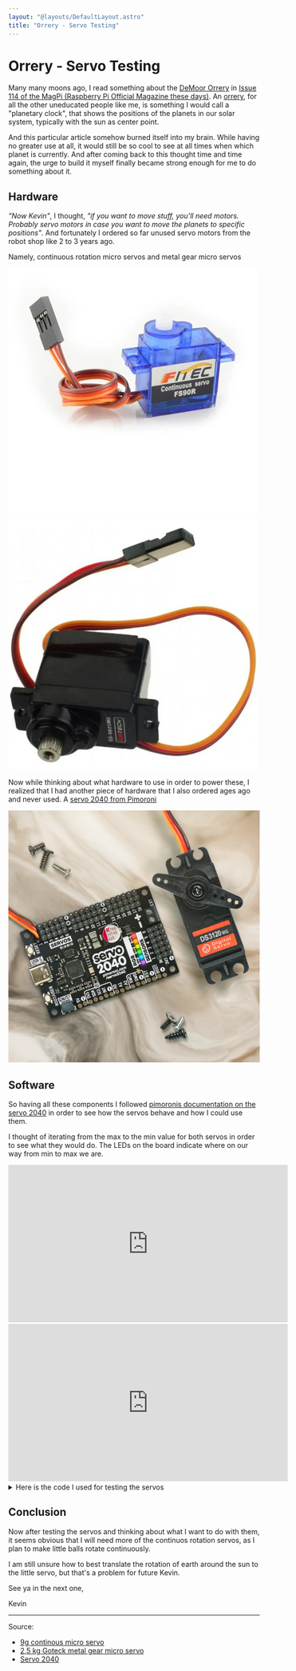```yaml
---
layout: "@layouts/DefaultLayout.astro"
title: "Orrery - Servo Testing"
---
```


# Orrery - Servo Testing

Many many moons ago, I read something about the [DeMoor Orrery](https://demoor-orrery.com/en) in [Issue 114 of the MagPi (Raspberry Pi Official Magazine these days)](https://magazine.raspberrypi.com/issues/114). An [orrery](https://en.wikipedia.org/wiki/Orrery), for all the other uneducated people like me, is something I would call a "planetary clock", that shows the positions of the planets in our solar system, typically with the sun as center point.

And this particular article somehow burned itself into my brain. While having no greater use at all, it would still be so cool to see at all times when which planet is currently. And after coming back to this thought time and time again, the urge to build it myself finally became strong enough for me to do something about it.

## Hardware

_"Now Kevin"_, I thought, _"if you want to move stuff, you'll need motors. Probably servo motors in case you want to move the planets to specific positions"_. And fortunately I ordered so far unused servo motors from the robot shop like 2 to 3 years ago.

Namely, continuous rotation micro servos and metal gear micro servos

![9g-continuous-rotation-micro-servo.jpg](../../assets/orrery/9g-continuous-rotation-micro-servo.jpg)
![25kg-goteck-metal-gear-micro-servo.jpg](../../assets/orrery/25kg-goteck-metal-gear-micro-servo.jpg)

Now while thinking about what hardware to use in order to power these, I realized that I had another piece of hardware that I also ordered ages ago and never used. A [servo 2040 from Pimoroni](https://shop.pimoroni.com/products/servo-2040)

![servo-2040-1_768x768_crop_center.webp](../../assets/orrery/servo-2040.webp)

## Software

So having all these components I followed [pimoronis documentation on the servo 2040](https://github.com/pimoroni/pimoroni-pico/tree/main/micropython/modules/servo) in order to see how the servos behave and how I could use them.

I thought of iterating from the max to the min value for both servos in order to see what they would do. The LEDs on the board indicate where on our way from min to max we are.

<iframe width="560" height="315" src="https://www.youtube.com/embed/eAZtbUWYL1s?si=w2MAwK_iDxWN8Hwy" title="YouTube video player" frameborder="0" allow="accelerometer; autoplay; clipboard-write; encrypted-media; gyroscope; picture-in-picture; web-share" referrerpolicy="strict-origin-when-cross-origin" allowfullscreen></iframe>

<iframe width="560" height="315" src="https://www.youtube.com/embed/GMEHKxh9jBU?si=I6cPA_owxQXZGX87" title="YouTube video player" frameborder="0" allow="accelerometer; autoplay; clipboard-write; encrypted-media; gyroscope; picture-in-picture; web-share" referrerpolicy="strict-origin-when-cross-origin" allowfullscreen></iframe>

<details>
<summary>
    Here is the code I used for testing the servos
</summary>

```python
from plasma import WS2812
from servo import Servo, servo2040
import time

led_bar = WS2812(servo2040.NUM_LEDS, 1, 0, servo2040.LED_DATA)
led_bar.start()
led_brightness = 130
number_of_leds = 6

def lights_out():
    led_bar.set_rgb(0, 0, 0, 0)
    led_bar.set_rgb(1, 0, 0, 0)
    led_bar.set_rgb(2, 0, 0, 0)
    led_bar.set_rgb(3, 0, 0, 0)
    led_bar.set_rgb(4, 0, 0, 0)
    led_bar.set_rgb(5, 0, 0, 0)

servo = Servo(servo2040.SERVO_1) # calibration=0 => ANGULAR (default) | calibration=2 => CONTINUOS

min_value = servo.min_value()
max_value = servo.max_value()

# we want to let the strip of leds indicate where we are between min & max, so we need a delta value that helps us with that
led_delta = (abs(min_value) + abs(max_value)) / number_of_leds

current_value = min_value
step = (abs(min_value) + abs(max_value)) / 100

# we will reverse the step when we reach a limit, so we need a current_step to keep track of that
current_step = step

print("---- Initiating test sequence...")
print(f"min value: {min_value}")
print(f"max value: {max_value}")
print(f"led_delta: {led_delta}")
print(f"step: {step}\n")

print("---- Let's gooooooooooo....")
while True:
    normalized_current_value = (current_value + abs(min_value))
    how_often_does_led_delta_fit = int(normalized_current_value / led_delta)

    # delta can fit number_of_leds times when it reaches max_value, thefore upper boundary
    led_to_light = min(how_often_does_led_delta_fit, number_of_leds - 1)

    lights_out()
    led_bar.set_rgb(led_to_light, 0, led_brightness, led_brightness)

    servo.value(current_value)

    current_value += current_step
    if current_value >= max_value:
        current_step = -1 * step
        current_value = max_value
        print("REACHED MAX -> back to min")
        led_bar.set_rgb(led_to_light, led_brightness, 0, led_brightness)
    if current_value <= min_value:
        current_step = step
        current_value = min_value
        print("REACHED MIN -> back to max")
        led_bar.set_rgb(led_to_light, led_brightness, 0, led_brightness)

    time.sleep_ms(100)

```

</details>

## Conclusion

Now after testing the servos and thinking about what I want to do with them, it seems obvious that I will need more of the continuos rotation servos, as I plan to make little balls rotate continuously.

I am still unsure how to best translate the rotation of earth around the sun to the little servo, but that's a problem for future Kevin.

See ya in the next one,

Kevin

---

Source:

- [9g continous micro servo](https://eu.robotshop.com/de/products/9g-dauerrotations-micro-servo)
- [2,5 kg Goteck metal gear micro servo](https://eu.robotshop.com/de/products/25-kg-goteck-metallgetriebe-micro-servo)
- [Servo 2040](https://shop.pimoroni.com/products/servo-2040)
